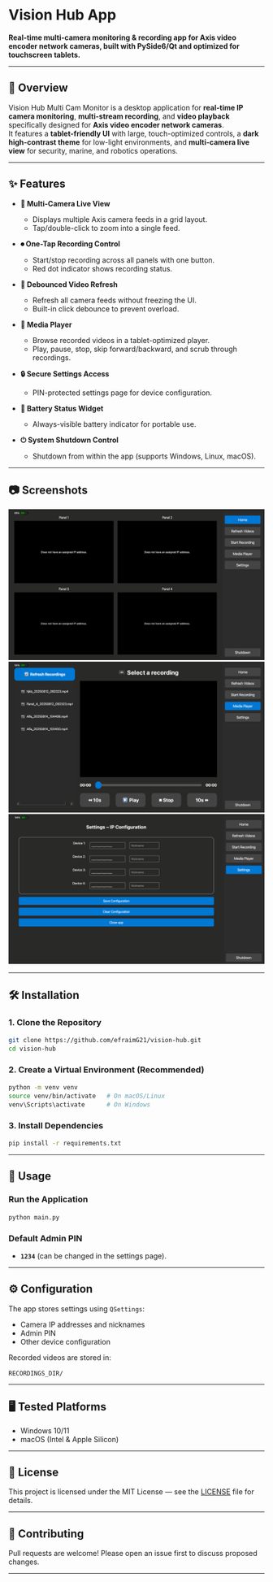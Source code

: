 
# Vision Hub App

**Real-time multi-camera monitoring & recording app for Axis video encoder network cameras, built with PySide6/Qt and optimized for touchscreen tablets.**

---

## 📖 Overview

Vision Hub Multi Cam Monitor is a desktop application for **real-time IP camera monitoring**, **multi-stream recording**, and **video playback** specifically designed for **Axis video encoder network cameras**.  
It features a **tablet-friendly UI** with large, touch-optimized controls, a **dark high-contrast theme** for low-light environments, and **multi-camera live view** for security, marine, and robotics operations.

---

## ✨ Features

- **📡 Multi-Camera Live View**
  - Displays multiple Axis camera feeds in a grid layout.
  - Tap/double-click to zoom into a single feed.

- **⏺ One-Tap Recording Control**
  - Start/stop recording across all panels with one button.
  - Red dot indicator shows recording status.

- **🔄 Debounced Video Refresh**
  - Refresh all camera feeds without freezing the UI.
  - Built-in click debounce to prevent overload.

- **🎥 Media Player**
  - Browse recorded videos in a tablet-optimized player.
  - Play, pause, stop, skip forward/backward, and scrub through recordings.

- **🔒 Secure Settings Access**
  - PIN-protected settings page for device configuration.

- **🔋 Battery Status Widget**
  - Always-visible battery indicator for portable use.

- **⏻ System Shutdown Control**
  - Shutdown from within the app (supports Windows, Linux, macOS).

---

## 📷 Screenshots


![Home View](./docs/screenshots/home_view.png)
![Media Player](./docs/screenshots/media_player.png)
![Settings Page](./docs/screenshots/settings_page.png)


---

## 🛠 Installation

### 1. Clone the Repository
```bash
git clone https://github.com/efraimG21/vision-hub.git
cd vision-hub
````

### 2. Create a Virtual Environment (Recommended)

```bash
python -m venv venv
source venv/bin/activate   # On macOS/Linux
venv\Scripts\activate      # On Windows
```

### 3. Install Dependencies

```bash
pip install -r requirements.txt
```

---

## 🚀 Usage

### Run the Application

```bash
python main.py
```

### Default Admin PIN

* **`1234`** (can be changed in the settings page).

---

## ⚙️ Configuration

The app stores settings using `QSettings`:

* Camera IP addresses and nicknames
* Admin PIN
* Other device configuration

Recorded videos are stored in:

```
RECORDINGS_DIR/
```

---

## 🖥 Tested Platforms

* Windows 10/11
* macOS (Intel & Apple Silicon)

---

## 📜 License

This project is licensed under the MIT License — see the [LICENSE](LICENSE) file for details.

---

## 🤝 Contributing

Pull requests are welcome! Please open an issue first to discuss proposed changes.

---


